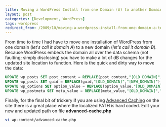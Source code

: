 ```yaml
---
title: Moving a WordPress Install from one Domain (A) to another Domain (B)
layout: post
categories: [Development, WordPress]
tags: wordpress
redirect_from: /2009/10/moving-a-wordpress-install-from-one-domain-a-to-another-domain-b
---
```


From time to time I had have to move one installation of WordPress from one domain (<em>let's call it domain A</em>) to a new domain (<em>let's call it domain B</em>).  Because WordPress embeds the domain all over the data schema (not faulting; simply disclosing) you have to make a lot of dB changes for the updated site location to function.  Here is the quick and dirty way to move the data:

```sql
UPDATE wp_posts SET post_content = REPLACE(post_content,"[OLD_DOMAIN]","[NEW_DOMAIN]");
UPDATE wp_posts SET guid = REPLACE(guid,"[OLD_DOMAIN]","[NEW_DOMAIN]");
UPDATE wp_options SET option_value = REPLACE(option_value,"[OLD_DOMAIN]","[NEW_DOMAIN]");
UPDATE wp_postmeta SET meta_value = REPLACE(meta_value,"[OLD_DOMAIN]","[NEW_DOMAIN]");
```

Finally, for the final bit of trickery if you are using <a href="http://wordpress.org/extend/plugins/wp-super-cache/">Advanced Caching</a> on the site there is a great place where the localized PATH is hard coded.  Edit your new and updated path on file <strong>advanced-cache.php</strong>

```bash
vi wp-content/advanced-cache.php
```
